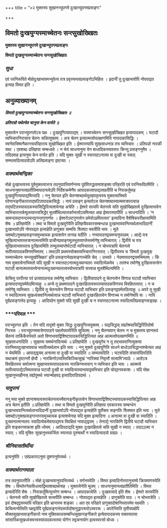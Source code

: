 +++
title = "०२ मुक्तस्य सुखानभ्युपगमे दुःखाभ्युपगमप्रसङ्गः"

+++


## विमतो दुःखयुग्यस्माच्चेतनः सन्त्सुखोख्खितः

**मुक्तस्य सुखानभ्युपगमे दुःखाभ्युपगमप्रसङ्गः**

**विमतो दुःखयुग्यस्माच्चेतनः सन्त्सुखोख्खितः**

### ***सुधा***

एवं परनिरूपिते मोक्षेदुःखाभावमभ्युपेत्य तत्र प्रवृत्त्यभावप्रसङ्गोऽभिहितः । इदानीं तु दुःखाभावोपि नोपपद्यत इत्याह विमत इति ।

## **अनुव्याख्यानम्**

***विमतो दुःखयुग्यस्माच्चेतनः सन्त्सुखोख्खितः ॥***

***प्रतिपन्नो यथेत्येव चानुमा केन वार्यते ॥***

मुक्तत्वेन पराभ्युपगतोऽत्र पक्षः । दुःखयुगित्यापाद्यम् । यस्माच्चेतनः सन्त्सुखोख्खित इत्यापादकम् । घटादौ व्यभिचारनिरासाय चेतनः सन्नित्युक्तम् । अत्र चेतन इत्यात्मत्वोपलक्षणमिति नापादकासिद्धिः । स्वर्गवासिष्वनैकान्त्यपरिहाराय सुखोख्खित इति । ईश्वरस्यापि सुखसाधनान्न तत्र व्यभिचारः । प्रतिपन्नो नारकी यथा । एवशब्दः प्रतिज्ञया सम्बध्यते । न चेयं साधनानुमा येन बाधादिकस्यावसरः किन्तु प्रसङ्गनुमैव । तदिदमाह इत्यनुमा केन वार्यत इति । यदि मुक्तः सुखी न स्यात्तदाऽनात्मा वा दुःखी वा स्यात् सम्मतवदित्यादयोऽपि अतिप्रसङ्गा द्रष्टव्याः ।

### ***वाक्यार्थचन्द्रिका***

मोक्षे दुःखाभावस्य पूर्वमुक्तत्वात्तत्र तदनुपपत्तिवर्णनस्य पूर्वविरुद्धतामाशङ्क्य परिहरति एवं परनिरूपितमिति । साधनानुमानत्वप्रतीतिमापादनत्वेऽपि निर्देशक्रमेणैव आपादकत्वापाद्यत्वप्रतीतिं च निराकर्तुमाह दुःखयुगित्यापाद्यमित्यादि । ननु चेतयत इति चेतनशब्दार्थभूतज्ञातृत्वस्य मुक्तत्वाभिमते परेणानङ्गीकारात्तद्घटितापादकासिद्धेः । नायं प्रसङ्ग इत्यतोऽत्र चेतनशब्दस्यात्ममात्रपरत्वान्न तद्घटितस्यापादकस्यासिद्धिरित्याशयेनाह अत्रेति । ईश्वरे सत्यपि चेतनत्वे सति सुखोख्खितत्वे दुःखित्वाभावेन व्यभिचारात्तर्कमूलव्याप्त्यसिद्धेर् मूलशैथिल्यात्तर्काभासोऽयमित्यत आह ईश्वरस्यापीति ॥ साधनादिति । ‘न चामन्दसदानन्दस्यन्द्यनन्तगुणार्णवः । ईश्वरोऽष्टगुणत्वेन प्रमेयोऽप्रमितत्वत’ इत्यादिना वैशेषिकपरीक्षायामिति शेषः ॥ प्रतिज्ञयेति । तथा च विमतो दुःखयुगेवेति प्रतिज्ञयैवकारसम्बन्धान्न दुःखाभाववानित्यर्थलाभादिदानीं दुःखाभावोऽपि नोपपद्यत इत्याहेति प्रागुक्ता सम्मतिः श्लिष्टा भवतीति भावः । मूले चशब्दोऽनुक्तप्रसङ्गसमुच्चायक इत्याशयेन तानाह यदीति । नन्वापादनद्वयमप्यनुपपन्नम् । आद्ये यत्र सुखित्वाभावस्तत्रानात्मत्वमिति प्राचीनप्रसङ्गमूलभूतव्याप्तेस्तमोगेषु व्यभिचारात् । द्वितीये च यत्र सुखित्वाभावस्तत्र दुःखित्वमिति तन्मूलव्याप्तेर्घटादौ व्यभिचारात् । न चोभयत्रापि चेतनत्वे सतीत्यापादकविणमभिमतम् । तथाऽपि प्रथमस्योक्तव्यभिचारानिरस्तात् । द्वितीयस्य च ‘विमतो दुःखयुक् यस्माच्चेतनः सन्त्सुखोख्खित’ इति प्रसङ्गाभेदप्रसङ्गाच्चेति चेत् । उच्यते । नेदमापादनद्वयमभिमतम् । किं नाम मुक्तत्वेनाभिमतो यदि सुखी न स्यात्तदाऽनात्मदुःख्यन्यतरः स्यादित्येकमेव । ततश्च तमोगेषु दुःखित्वसत्त्वेन घटादौ चानात्मत्वसत्त्वेनानात्मदुःख्यन्यतरत्वस्योभयत्रापि सत्त्वान्न मूलशैथिल्यमिति ।

केचित्तु पररीत्या परं प्रत्यापादनान्न तमोगेषु व्यभिचारः । द्वितीयापादने तु चेतनत्वेन विणान्न घटादौ व्याभिचार इत्यापादनद्वयमेवेदमित्याहुः ॥ अन्ये तु प्रथमापादने दुःखरहितत्वरूपस्यापादकविणस्य विवक्षितत्वात् । न च तमोगेषु व्यभिचारः । द्वितीये तु चेतनत्वेन विणान्न घटादौ व्यभिचार इति प्रसङ्गद्वयमेतदित्याहुः ॥ अपरे तु सुखी न स्यादित्यस्य सुखध्वंसवानित्यर्थत्वान्न घटादौ व्यभिचारो दुःखरहितत्वेन विणाच्च न तमोगेष्वपि सः । नापि पूर्वप्रसङ्गाभेद इत्याहुः । आदिपदेन मुक्तो यदि सुखी दुःखी च न स्यात्तदाऽनात्मा स्यादित्यतिप्रसङ्गसङ्ग्रहः ।

### ***परिमल ***

पराभ्युपगत इति । तेन यदि तादृशो मुक्तः सिद्धः दुःखयुगित्ययुक्तम् । यद्यसिद्धस् तर्ह्याश्रयासिद्धिरितिदोषो निरस्तः । पराभ्युपगममात्रेणापादने पक्षतोपपत्तेरिति सूचितम् । ननु चैतन्यवान् चेतनः न च मुक्तस्य ज्ञानरूपं चैतन्यं तार्किकैरुपेयते अतो विणाभावाद्विशिष्टापादकासिद्धिरित्यत आह आत्मत्वोपलक्षणमिति ॥ सुखसाधनादिति । सुखस्य समर्थनादित्यर्थः ॥ प्रतिज्ञयेति । दुःखयुगेव न तु तदभाववानित्युक्त्या पराभिमतदुःखाभाववान्न भवतीत्यर्थलाभ इति भावः । ननु मुक्तो दुःखयुगिति साधने बाधोऽपसिद्धान्तश्चेत्यत आह न चेयमिति । आपाद्यद्वयम् अनात्मा वा दुःखी वा स्यादिति ॥ सम्मतवदिति । घटवदिति संसार्यादिवदिति यथाक्रमं दृष्टान्तौ ज्ञेयौ । नारकिणोऽप्यस्तिकिञ्चित्सुखं ‘नारिक्यां निवृत्तौ सत्यामि’त्यादेः । अतोऽत्र विवक्षितस्य सर्वात्मना सुखाभावरूपापादकस्य नारकिण्यभावान् न व्यभिचार इति भावः । आत्मत्वे सतीत्यापाद्येऽभिमतत्वान्न घटादौ दुःखी वा स्यादित्यस्याभावाद्व्यभिचार इति चोद्यानवकाशः । यदि मोक्षः सुखानुभवहीनस् तर्ह्यपुमर्थः स्यान्मोहवद् इत्यादिरादिपदार्थः ।

### ***यादुपत्यं***

ननु मया मुक्ते ज्ञानाश्रयत्वरूपचेतनत्वस्यैवानङ्गीकृतत्वेन विणाभावाद्विशिष्टस्यापादकस्यासिद्धिरित्यत आह अत्र चेतन इतीति ॥ प्रतिज्ञयेति । तथा च विमतो दुःखयुगेवेति प्रतिज्ञया एवकारस्य सम्बन्धेन दुःखाभाववानित्यर्थलाभादिदानीं दुःखाभावोऽपि नोपपद्यत इत्याहेति पूर्वोक्ता सङ्गतिः श्लिष्यत इति भावः । मूले चशब्दोऽनुक्तप्रसङ्गान्तरसमुच्चायक इत्याशयेनाह यदि मुक्त इत्यादिना ॥ अनात्मा वा दुःखी वा स्यादिति । दुःख्यनात्मान्यतरः स्यादित्येकमेवापाद्यमत्र विवक्षितं नापाद्यद्वयम् । तेनाद्ये नारकिणि द्वितीये घटादौ व्यभिचार इति शङ्कानवकाश इति ध्येयम् । आदिपदाद्यदि मुक्तः दुःखरहितत्वे सति सुखी न स्यात् । तदाऽऽत्मा न स्यात् । यदि मुक्तिः सुखानुभववर्जिता स्यात्तदा पुरुषार्थो न स्यादित्यादयो ग्राह्याः ।

### ***श्रीनिवासतीर्थीया***

इत्यनुमेति । एवंप्रकाराऽनुमा दूषणानुमेत्यर्थः ।

### ***वाक्यार्थरत्नमाला***

तत्र तदनुपपत्तीति । मोक्षे दुःखाभावानुपपत्तित्यर्थः । वर्णनस्येति । विमत इत्यादिनोत्तरानुभाष्ये क्रियमाणस्येति शेषः । विमतेरनेकविधत्वाद्विमतशब्दार्थनाह । मुक्तत्वेनेति मूलम् । साधनानुमानत्वप्रतीतिमिति । विमत इत्यादेरिति शेषः । निराकर्तुमित्युत्तरेण सम्बन्धः । आपादकत्वेति । दुःखवत्वादे इति शेषः । ईश्वरे सत्यपीति । चेतनत्वे सति सुखोखितत्वे सत्यपीति सम्बन्धः । नोपपद्यत इत्याहेति । प्रागुक्तेति पाठः । न चोभयत्रेति । इयं दोषद्द्वयस्यापि परिहार इति भ्रान्तस्य शङ्का । अत एव परिहारे प्रागुक्तदोषानिस्तारमेव वक्ष्यति । केचित्वन्येत्विति पक्षद्वयेपि पूर्वप्रसङ्गाभेदरूपोदोषानुद्धाररूपोऽस्वरसः । अपरेत्त्विति तृतीयपक्षेपि मौक्तसुखाभावाङ्गीकारो नाम मुक्तिकालसम्बन्धिसुखानङ्गीकारे इत्येवापादकस्य वक्तव्यतया सांसारिकसुखध्वंसवत्त्वस्यापादकत्वस्या योगेन तद्वचनायोग इत्यस्वरसो बोध्यः ।

